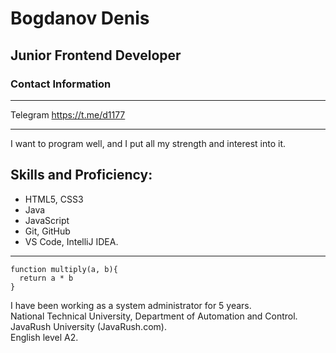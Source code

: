 # Bogdanov Denis 

## Junior Frontend Developer

### Contact Information
***
Telegram https://t.me/d1177  
***

I want to program well, and I put all my strength and interest into it.  

## Skills and Proficiency:

- HTML5, CSS3
- Java
- JavaScript
- Git, GitHub
- VS Code, IntelliJ IDEA.  
***
```
function multiply(a, b){
  return a * b
}
```
I have been working as a system administrator for 5 years.  
National Technical University, Department of Automation and Control. JavaRush University (JavaRush.com).  
English level A2.  
